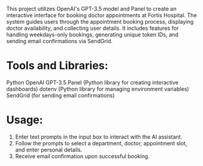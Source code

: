 This project utilizes OpenAI's GPT-3.5 model and Panel to create an interactive interface for booking doctor appointments at Fortis Hospital. The system guides users through the appointment booking process, displaying doctor availability, and collecting user details. It includes features for handling weekdays-only bookings, generating unique token IDs, and sending email confirmations via SendGrid.

# Tools and Libraries:

Python
OpenAI GPT-3.5
Panel (Python library for creating interactive dashboards)
dotenv (Python library for managing environment variables)
SendGrid (for sending email confirmations)

# Usage:

1. Enter text prompts in the input box to interact with the AI assistant.
2. Follow the prompts to select a department, doctor, appointment slot, and enter personal details.
3. Receive email confirmation upon successful booking.
